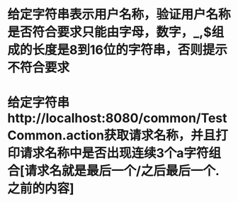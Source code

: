 # 给定字符串表示用户名称，验证用户名称是否符合要求只能由字母，数字，_,$组成的长度是8到16位的字符串，否则提示不符合要求

# 给定字符串http://localhost:8080/common/TestCommon.action获取请求名称，并且打印请求名称中是否出现连续3个a字符组合[请求名就是最后一个/之后最后一个.之前的内容]
